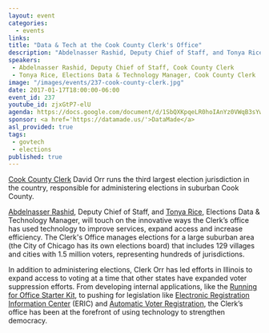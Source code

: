 ```yaml
---
layout: event
categories: 
  - events
links:
title: "Data & Tech at the Cook County Clerk's Office"
description: "Abdelnasser Rashid, Deputy Chief of Staff, and Tonya Rice, Elections Data & Technology Manager for the Cook County Clerk, will touch on the innovative ways the Clerk’s office has used technology to improve services, expand access and increase efficiency. The Clerk's Office manages elections for a large suburban area (the City of Chicago has its own elections board) that includes 129 villages and cities with 1.5 million voters, representing hundreds of jurisdictions. "
speakers:
 - Abdelnasser Rashid, Deputy Chief of Staff, Cook County Clerk
 - Tonya Rice, Elections Data & Technology Manager, Cook County Clerk
image: "/images/events/237-cook-county-clerk.jpg"
date: 2017-01-17T18:00:00-06:00
event_id: 237
youtube_id: zjxGtP7-elU
agenda: https://docs.google.com/document/d/1SbQXKpqeLR0hoIAnYz0VWqB3sYwti2DGXHtVqXoFfvs/edit#
sponsor: <a href='https://datamade.us/'>DataMade</a>
asl_provided: true
tags: 
 - govtech
 - elections
published: true
---
```


[Cook County Clerk](http://www.cookcountyclerk.com/Pages/default.aspx) David Orr runs the third largest election jurisdiction in the country, responsible for administering elections in suburban Cook County. 

[Abdelnasser Rashid](https://www.linkedin.com/in/abdelnasser-rashid-339aa63a), Deputy Chief of Staff, and [Tonya Rice](https://www.linkedin.com/in/tonya-rice-3410236), Elections Data & Technology Manager, will touch on the innovative ways the Clerk’s office has used technology to improve services, expand access and increase efficiency. The Clerk's Office manages elections for a large suburban area (the City of Chicago has its own elections board) that includes 129 villages and cities with 1.5 million voters, representing hundreds of jurisdictions. 

In addition to administering elections, Clerk Orr has led efforts in Illinois to expand access to voting at a time that other states have expanded voter suppression efforts. From developing internal applications, like the [Running for Office Starter Kit](http://www.cookcountyclerk.com/elections/candidatefiling/Pages/RunningForOffice.aspx), to pushing for legislation like [Electronic Registration Information Center](http://www.ericstates.org/) (ERIC) and [Automatic Voter Registration](http://chicago.suntimes.com/politics/orr-denounces-rauner-veto-automatic-voter-registration/), the Clerk’s office has been at the forefront of using technology to strengthen democracy.


